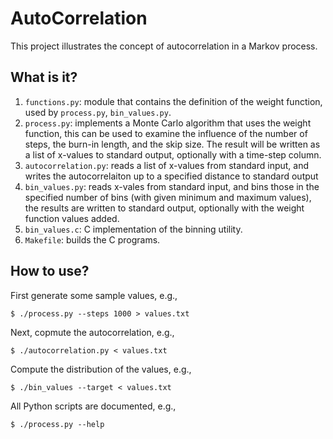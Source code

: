 AutoCorrelation
===============

This project illustrates the concept of autocorrelation in a Markov
process.

What is it?
-----------
1. `functions.py`: module that contains the definition of the weight
    function, used by `process.py`, `bin_values.py`.
1. `process.py`: implements a Monte Carlo algorithm that uses the
    weight function, this can be used to examine the influence of the
    number of steps, the burn-in length, and the skip size.  The result
    will be written as a list of x-values to standard output, optionally
    with a time-step column.
1. `autocorrelation.py`: reads a list of x-values from standard input,
    and writes the autocorrelaiton up to a specified distance to standard
    output
1. `bin_values.py`: reads x-vales from standard input, and bins those
    in the specified number of bins (with given minimum and maximum
    values), the results are written to standard output, optionally
    with the weight function values added.
1. `bin_values.c`: C implementation of the binning utility.
1. `Makefile`: builds the C programs.

How to use?
-----------
First generate some sample values, e.g.,
```[bash]
$ ./process.py --steps 1000 > values.txt
```
Next, copmute the autocorrelation, e.g.,
```[bash]
$ ./autocorrelation.py < values.txt
```
Compute the distribution of the values, e.g.,
```[bash]
$ ./bin_values --target < values.txt
```

All Python scripts are documented, e.g.,
```[bash]
$ ./process.py --help
```
